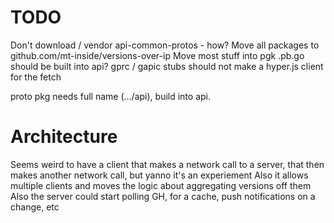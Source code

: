 # TODO
Don't download / vendor api-common-protos - how?
Move all packages to github.com/mt-inside/versions-over-ip
Move most stuff into pgk
.pb.go should be built into api? gprc / gapic stubs should not
make a hyper.js client for the fetch

proto pkg needs full name (.../api), build into api.

# Architecture
Seems weird to have a client that makes a network call to a server, that then makes another network call, but yanno it's an experiement
Also it allows multiple clients and moves the logic about aggregating versions off them
Also the server could start polling GH, for a cache, push notifications on a change, etc
